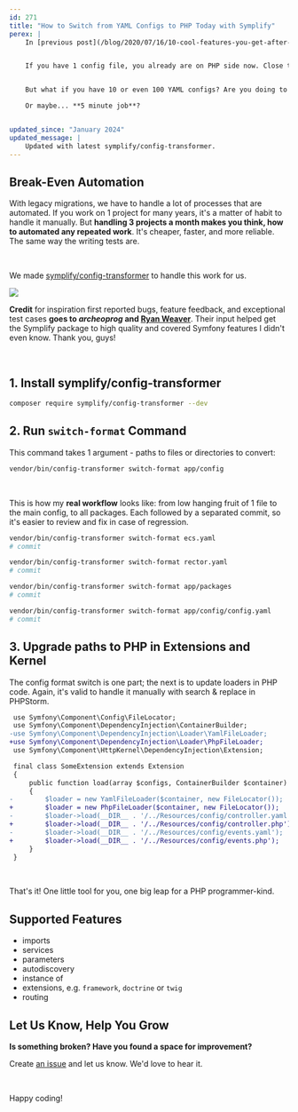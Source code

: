 ```yaml
---
id: 271
title: "How to Switch from YAML Configs to PHP Today with Symplify"
perex: |
    In [previous post](/blog/2020/07/16/10-cool-features-you-get-after-switching-from-yaml-to-php-configs/), we looked 10 reasons to switch from YAML to PHP configs. Still asking *why*? I dare you to [disagree with 1 reason there](/blog/2020/07/16/10-cool-features-you-get-after-switching-from-yaml-to-php-configs/).


    If you have 1 config file, you already are on PHP side now. Close this post and enjoy life.


    But what if you have 10 or even 100 YAML configs? Are you doing to close down for a weekend to switch your code base?

    Or maybe... **5 minute job**?


updated_since: "January 2024"
updated_message: |
    Updated with latest symplify/config-transformer.
---
```


## Break-Even Automation

With legacy migrations, we have to handle a lot of processes that are automated. If you work on 1 project for many years, it's a matter of habit to handle it manually. But **handling 3 projects a month makes you think, how to automated any repeated work**. It's cheaper, faster, and more reliable. The same way the writing tests are.

<br>

We made [symplify/config-transformer](https://github.com/symplify/config-transformer) to handle this work for us.

<img src="/assets/images/posts/2020/yaml_to_php.png" class="img-thumbnail">


<br>

**Credit** for inspiration first reported bugs, feature feedback, and exceptional test cases **goes to *archeoprog* and [Ryan Weaver](https://github.com/weaverryan)**. Their input helped get the Symplify package to high quality and covered Symfony features I didn't even know. Thank you, guys!

<br>

## 1. Install symplify/config-transformer

```bash
composer require symplify/config-transformer --dev
```

## 2. Run `switch-format` Command

This command takes 1 argument - paths to files or directories to convert:

```bash
vendor/bin/config-transformer switch-format app/config
```

<br>

This is how my **real workflow** looks like: from low hanging fruit of 1 file to the main config, to all packages.
Each followed by a separated commit, so it's easier to review and fix in case of regression.

```bash
vendor/bin/config-transformer switch-format ecs.yaml
# commit

vendor/bin/config-transformer switch-format rector.yaml
# commit

vendor/bin/config-transformer switch-format app/packages
# commit

vendor/bin/config-transformer switch-format app/config/config.yaml
# commit
```

## 3. Upgrade paths to PHP in Extensions and Kernel

The config format switch is one part; the next is to update loaders in PHP code.
Again, it's valid to handle it manually with search & replace in PHPStorm.

```diff
 use Symfony\Component\Config\FileLocator;
 use Symfony\Component\DependencyInjection\ContainerBuilder;
-use Symfony\Component\DependencyInjection\Loader\YamlFileLoader;
+use Symfony\Component\DependencyInjection\Loader\PhpFileLoader;
 use Symfony\Component\HttpKernel\DependencyInjection\Extension;

 final class SomeExtension extends Extension
 {
     public function load(array $configs, ContainerBuilder $container)
     {
-        $loader = new YamlFileLoader($container, new FileLocator());
+        $loader = new PhpFileLoader($container, new FileLocator());
-        $loader->load(__DIR__ . '/../Resources/config/controller.yaml');
+        $loader->load(__DIR__ . '/../Resources/config/controller.php');
-        $loader->load(__DIR__ . '/../Resources/config/events.yaml');
+        $loader->load(__DIR__ . '/../Resources/config/events.php');
     }
 }
```

<br>

That's it! One little tool for you, one big leap for a PHP programmer-kind.

## Supported Features

- imports
- services
- parameters
- autodiscovery
- instance of
- extensions, e.g. `framework`, `doctrine` or `twig`
- routing

## Let Us Know, Help You Grow

**Is something broken? Have you found a space for improvement?**

Create [an issue](https://github.com/symplify/symplify/issues/new) and let us know. We'd love to hear it.

<br>

Happy coding!
